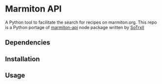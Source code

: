 # Marmiton API

A Python tool to facilitate the search for recipes on marmiton.org.
This repo is a Python portage of [marmiton-api](https://github.com/SoTrxII/marmiton-api) node package written by [SoTrxII](https://github.com/SoTrxII)


## Dependencies


## Installation


## Usage

